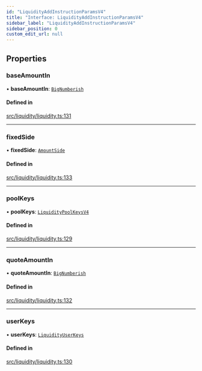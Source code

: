 ```yaml
---
id: "LiquidityAddInstructionParamsV4"
title: "Interface: LiquidityAddInstructionParamsV4"
sidebar_label: "LiquidityAddInstructionParamsV4"
sidebar_position: 0
custom_edit_url: null
---
```


## Properties

### baseAmountIn

• **baseAmountIn**: [`BigNumberish`](../modules.md#bignumberish)

#### Defined in

[src/liquidity/liquidity.ts:131](https://github.com/alpha-defi/raydium-sdk/blob/108ded9/src/liquidity/liquidity.ts#L131)

___

### fixedSide

• **fixedSide**: [`AmountSide`](../modules.md#amountside)

#### Defined in

[src/liquidity/liquidity.ts:133](https://github.com/alpha-defi/raydium-sdk/blob/108ded9/src/liquidity/liquidity.ts#L133)

___

### poolKeys

• **poolKeys**: [`LiquidityPoolKeysV4`](../modules.md#liquiditypoolkeysv4)

#### Defined in

[src/liquidity/liquidity.ts:129](https://github.com/alpha-defi/raydium-sdk/blob/108ded9/src/liquidity/liquidity.ts#L129)

___

### quoteAmountIn

• **quoteAmountIn**: [`BigNumberish`](../modules.md#bignumberish)

#### Defined in

[src/liquidity/liquidity.ts:132](https://github.com/alpha-defi/raydium-sdk/blob/108ded9/src/liquidity/liquidity.ts#L132)

___

### userKeys

• **userKeys**: [`LiquidityUserKeys`](LiquidityUserKeys.md)

#### Defined in

[src/liquidity/liquidity.ts:130](https://github.com/alpha-defi/raydium-sdk/blob/108ded9/src/liquidity/liquidity.ts#L130)

